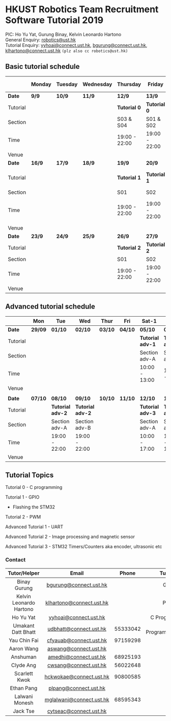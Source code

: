 # HKUST Robotics Team Recruitment Software Tutorial 2019

PIC: Ho Yu Yat, Gurung Binay, Kelvin Leonardo Hartono<br>
General Enquiry: robotics@ust.hk<br>
Tutorial Enquiry: yyhoai@connect.ust.hk, bgurung@connect.ust.hk, klhartono@connect.ust.hk ```(plz also cc robotics@ust.hk)```<br>

## Basic tutorial schedule

| | Monday | Tuesday | Wednesday | Thursday | Friday| Saturday-1|Saturday-2| Saturday-3
|-----|---|---|---|---|---|---|---|---|
|**Date**| **9/9**|**10/9**|**11/9**|**12/9**|**13/9**|**14/9**|**14/9**|**14/9**|
|Tutorial| | | | **Tutorial 0** |**Tutorial 0** | | |
|Section| | | | S03 & S04 | S01 & S02 | |
|Time| | | | 19:00 - 22:00|19:00 - 22:00| |
|Venue| | | | | | 
|**Date**| **16/9** |**17/9**|**18/9**|**19/9**|**20/9**|**21/9**|**21/9**| **21/9**|
|Tutorial|| | |**Tutorial 1**|**Tutorial 1**|**Tutorial 1**|**Tutorial 1**|**Make Up - Tutorial 0 and 1**|
|Section| | | | S01 | S02 | S03 | S04 |
|Time|| | | 19:00 - 22:00|19:00 - 22:00|10:00 - 13:00| 15:00 - 18:00| 10:00 - 13:00 & 15:00 - 18:00|
|Venue| |
|**Date**|**23/9**|**24/9**|**25/9**|**26/9**|**27/9**|**28/9**|**29/9**|
|Tutorial| | | |**Tutorial 2**|**Tutorial 2**| **Tutorial 2**|**Tutorial 2**|
|Section| | | | S01 | S02 | S03 | S04 |
|Time | | | |19:00 - 22:00|19:00 - 22:00|10:00 - 13:00| 15:00 - 18:00|
|Venue| | | | | | | |

## Advanced tutorial schedule

|          | Mon        | Tue        | Wed        | Thur       | Fri        | Sat-1      | Sat-2      |Sun|
| -------- | ---------- | ---------- | ---------- | ---------- | ---------- | ---------- | ---------- |---|
| **Date**     | **29/09** | **01/10** | **02/10** | **03/10** | **04/10**| **05/10** | **05/10** | **06/10** |
| Tutorial | |  |  |  | | **Tutorial adv-1** | **Tutorial adv-1**| |
| Section  |  |  |  | |   | Section adv-A  |  Section adv-B  | |
| Time     |  |   |  |   |  | 10:00 - 13:00   |  15:00 - 1800  | |
| Venue    |  |      |     |       |       |      | ||
|          |            |            |            |            |            |            |            ||
| **Date**     | **07/10** | **08/10** | **09/10** | **10/10** | **11/10** | **12/10** | **12/10** | **13/10**|
| Tutorial |            | **Tutorial adv-2**  | **Tutorial adv-2** | | | **Tutorial adv-3**|**Tutorial adv-3** ||
| Section  |            |   Section adv-A  | Section adv-B  | |  | Section adv-A  | Section adv-B  ||
| Time     |            |      19:00 - 22:00 | 19:00 - 22:00  | |  | 10:00 - 17:00  | 15:00 - 18:00  ||
| Venue    |            | |  | |         | | ||

## Tutorial Topics

Tutorial 0 - C programming

Tutorial 1 - GPIO
 - Flashing the STM32

Tutorial 2 - PWM

Advanced Tutorial 1 - UART

Advanced Tutorial 2 - Image processing and magnetic sensor

Advanced Tutorial 3 - STM32 Timers/Counters aka encoder, ultrasonic etc


### Contact
| Tutor/Helper | Email | Phone | Tutorial |
| :---: | :---: | :---: | :---: |
| Binay Gurung | bgurung@connect.ust.hk | | GPIO |
| Kelvin Leonardo Hartono | klhartono@connect.ust.hk | | PWM |
| Ho Yu Yat | yyhoai@connect.ust.hk | | C Programming |
| Umakant Datt Bhatt | udbhatt@connect.ust.hk | 55333042 | C Programming/GPIO |
| Yau Chin Fai | cfyauab@connect.ust.hk | 97159298 | |
| Aaron Wang | aswang@connect.ust.hk | | |
| Anshuman | amedhi@connect.ust.hk | 68925193 | |
| Clyde Ang | cwsang@connect.ust.hk | 56022648 | |
| Scarlett Kwok | hckwokae@connect.ust.hk | 90800585 | |
| Ethan Pang | plpang@connect.ust.hk | | |
| Lalwani Monesh | mglalwani@connect.ust.hk | 68595343 | |
| Jack Tse | cytseac@connect.ust.hk | | |

